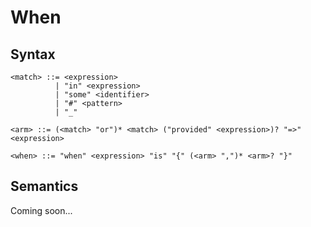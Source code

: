 # When

## Syntax

```
<match> ::= <expression>
          | "in" <expression>
          | "some" <identifier>
          | "#" <pattern>
          | "_"

<arm> ::= (<match> "or")* <match> ("provided" <expression>)? "=>" <expression>

<when> ::= "when" <expression> "is" "{" (<arm> ",")* <arm>? "}"
```

## Semantics

Coming soon...
